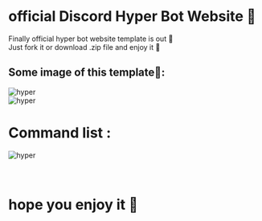 # official Discord Hyper Bot Website 🤖

Finally official hyper bot website template is out 🎉</br>
Just fork it or download .zip file and enjoy it 🤩</br>
##
## Some image of this template📸:</br>
![hyper](https://cdn.discordapp.com/attachments/891787647981322250/899986010677575711/unknown.png)</br>
![hyper](https://cdn.discordapp.com/attachments/891787647981322250/899986023600254986/unknown.png)</br>
##
# Command list :</br>
![hyper](https://cdn.discordapp.com/attachments/891787647981322250/899986003828293672/unknown.png)</br></br></br>
# hope you enjoy it 💓
